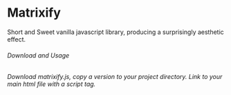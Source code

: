 # Matrixify
Short and Sweet vanilla javascript library, producing a surprisingly aesthetic effect.

<h6>Download and Usage <h6>
Download matrixify.js, copy a version to your project directory.  Link to your main html 
file with a script tag.
<code>
  <script src="matrixify.js"></script>
</code>
